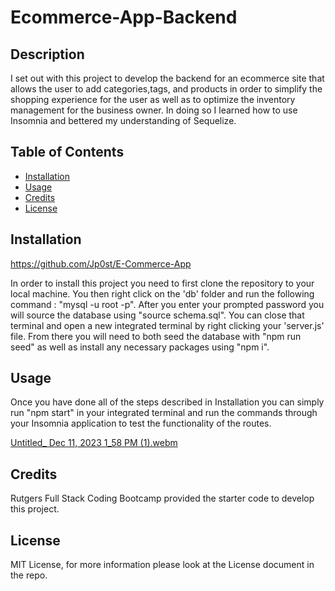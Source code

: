 # Ecommerce-App-Backend

## Description

I set out with this project to develop the backend for an ecommerce site that allows the user to add categories,tags, and products in order to simplify the shopping experience for the user as well as to optimize the inventory management for the business owner.  In doing so I learned how to use Insomnia and bettered my understanding of Sequelize.

## Table of Contents

- [Installation](#installation)
- [Usage](#usage)
- [Credits](#credits)
- [License](#license)

## Installation

https://github.com/Jp0st/E-Commerce-App

In order to install this project you need to first clone the repository to your local machine. You then right click on the 'db' folder and run the following command : "mysql -u root -p".  After you enter your prompted password you will source the database using "source schema.sql".  You can close that terminal and open a new integrated terminal by right clicking your 'server.js' file.  From there you will need to both seed the database with "npm run seed" as well as install any necessary packages using "npm i".

## Usage

Once you have done all of the steps described in Installation you can simply run "npm start" in your integrated terminal and run the commands through your Insomnia application to test the functionality of the routes.

[Untitled_ Dec 11, 2023 1_58 PM (1).webm](https://github.com/Jp0st/E-Commerce-App/assets/108998647/c87fc971-ec62-4729-af8f-ff21209f9bd7)

## Credits

Rutgers Full Stack Coding Bootcamp provided the starter code to develop this project.

## License

MIT License, for more information please look at the License document in the repo.

